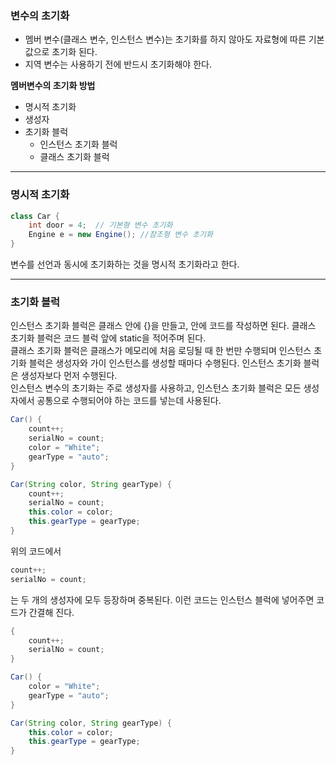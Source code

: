 ### 변수의 초기화

- 멤버 변수(클래스 변수, 인스턴스 변수)는 초기화를 하지 않아도 자료형에 따른 기본값으로 초기화 된다.
- 지역 변수는 사용하기 전에 반드시 초기화해야 한다.

<b>멤버변수의 초기화 방법</b>

- 명시적 초기화
- 생성자
- 초기화 블럭
  - 인스턴스 초기화 블럭
  - 클래스 초기화 블럭

---

### 명시적 초기화

```java
class Car {
    int door = 4;  // 기본형 변수 초기화
    Engine e = new Engine(); //참조형 변수 초기화
}
```

변수를 선언과 동시에 초기화하는 것을 명시적 초기화라고 한다.

---

### 초기화 블럭

인스턴스 초기화 블럭은 클래스 안에 {}을 만들고, 안에 코드를 작성하면 된다. 클래스 초기화 블럭은 코드 블럭 앞에 static을 적어주며 된다.  
클래스 초기화 블럭은 클래스가 메모리에 처음 로딩될 때 한 번만 수행되며 인스턴스 초기화 블럭은 생성자와 가이 인스턴스를 생성할 때마다 수행된다. 인스턴스 초기화 블럭은 생성자보다 먼저 수행된다.  
인스턴스 변수의 초기화는 주로 생성자를 사용하고, 인스턴스 초기화 블럭은 모든 생성자에서 공통으로 수행되어야 하는 코드를 넣는데 사용된다.

```java
Car() {
    count++;
    serialNo = count;
    color = "White";
    gearType = "auto";
}

Car(String color, String gearType) {
    count++;
    serialNo = count;
    this.color = color;
    this.gearType = gearType;
}
```

위의 코드에서

```java
count++;
serialNo = count;
```

는 두 개의 생성자에 모두 등장하며 중복된다. 이런 코드는 인스턴스 블럭에 넣어주면 코드가 간결해 진다.

```java
{
    count++;
    serialNo = count;
}

Car() {
    color = "White";
    gearType = "auto";
}

Car(String color, String gearType) {
    this.color = color;
    this.gearType = gearType;
}
```

